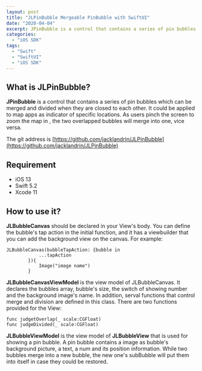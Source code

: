 ```yaml
---
layout: post
title: "JLPinBubble Mergeable PinBubble with SwiftUI"
date: "2020-04-04"
excerpt: JPinBubble is a control that contains a series of pin bubbles which can be merged and divided when they are closed to each other. It could be applied to map apps as indicator of specific locations. As users pinch the screen to zoom the map in , the two overlapped bubbles will merge into one, vice versa.
categories: 
  - "iOS SDK"
tags:
  - "Swift"
  - "SwiftUI"
  - "iOS SDK"
---
```


## What is JLPinBubble?

**JPinBubble** is a control that contains a series of pin bubbles which can be merged and divided when they are closed to each other. It could be applied to map apps as indicator of specific locations. As users pinch the screen to zoom the map in , the two overlapped bubbles will merge into one, vice versa.

The git address is [https://github.com/jacklandrin/JLPinBubble](https://github.com/jacklandrin/JLPinBubble)

## Requirement

- iOS 13
- Swift 5.2
- Xcode 11

## How to use it?

**JLBubbleCanvas** should be declared in your View's body. You can define the bubble's tap action in the initial function, and it has a viewbuilder that you can add the background view on the canvas. For example:

```text
JLBubbleCanvas(bubbleTapAction: {bubble in
            ...tapAction
        }){
            Image("image name")
        }
```

**JLBubbleCanvasViewModel** is the view model of JLBubbleCanvas. It declares the bubbles array, bubble's size, the switch of showing number and the background image's name. In addition, serval functions that control merge and division are defined in this class. There are two functions provided for the View:

```text
func judgetOverlap(_ scale:CGFloat)
func judgeDivided(_ scale:CGFloat)
```

**JLBubbleViewModel** is the view model of **JLBubbleView** that is used for showing a pin bubble. A pin bubble contains a image as bubble's background picture, a text, a num and its position information. While two bubbles merge into a new bubble, the new one's subBubble will put them into itself in case they could be restored.
